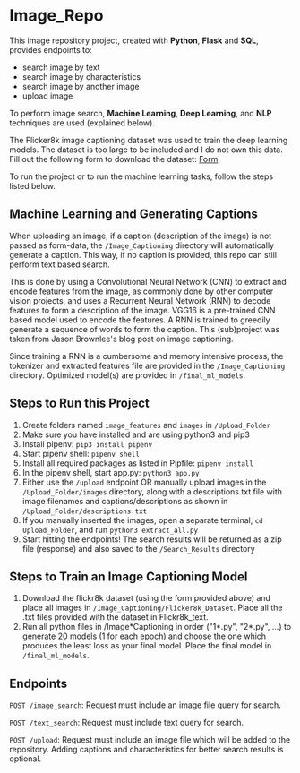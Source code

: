 # Image_Repo

This image repository project, created with **Python**, **Flask** and **SQL**, provides endpoints to:

- search image by text
- search image by characteristics
- search image by another image
- upload image

To perform image search, **Machine Learning**, **Deep Learning**, and **NLP** techniques are used (explained below).

The Flicker8k image captioning dataset was used to train the deep learning models. The dataset is too large to be included and I do not own this data. Fill out the following form to download the dataset: [Form](https://forms.illinois.edu/sec/1713398).

To run the project or to run the machine learning tasks, follow the steps listed below.

## Machine Learning and Generating Captions

When uploading an image, if a caption (description of the image) is not passed as form-data, the `/Image_Captioning` directory will automatically generate a caption. This way, if no caption is provided, this repo can still perform text based search.

This is done by using a Convolutional Neural Network (CNN) to extract and encode features from the image, as commonly done by other computer vision projects, and uses a Recurrent Neural Network (RNN) to decode features to form a description of the image. VGG16 is a pre-trained CNN based model used to encode the features. A RNN is trained to greedily generate a sequence of words to form the caption. This (sub)project was taken from Jason Brownlee's blog post on image captioning.

Since training a RNN is a cumbersome and memory intensive process, the tokenizer and extracted features file are provided in the `/Image_Captioning` directory. Optimized model(s) are provided in `/final_ml_models`.

## Steps to Run this Project

1. Create folders named `image_features` and `images` in `/Upload_Folder`
2. Make sure you have installed and are using python3 and pip3
3. Install pipenv: `pip3 install pipenv`
4. Start pipenv shell: `pipenv shell`
5. Install all required packages as listed in Pipfile: `pipenv install`
6. In the pipenv shell, start app.py: `python3 app.py`
7. Either use the `/upload` endpoint OR manually upload images in the `/Upload_Folder/images` directory, along with a descriptions.txt file with image filenames and captions/descriptions as shown in `/Upload_Folder/descriptions.txt`
8. If you manually inserted the images, open a separate terminal, `cd Upload_Folder`, and run `python3 extract_all.py`
9. Start hitting the endpoints! The search results will be returned as a zip file (response) and also saved to the `/Search_Results` directory

## Steps to Train an Image Captioning Model

1. Download the flickr8k dataset (using the form provided above) and place all images in `/Image_Captioning/Flicker8k_Dataset`. Place all the .txt files provided with the dataset in Flickr8k_text.
2. Run all python files in /Image\*Captioning in order ("1*.py", "2*.py", ...) to generate 20 models (1 for each epoch) and choose the one which produces the least loss as your final model. Place the final model in `/final_ml_models`.

## Endpoints

`POST /image_search`: Request must include an image file query for search.

`POST /text_search`: Request must include text query for search.

`POST /upload`: Request must include an image file which will be added to the repository. Adding captions and characteristics for better search results is optional.

